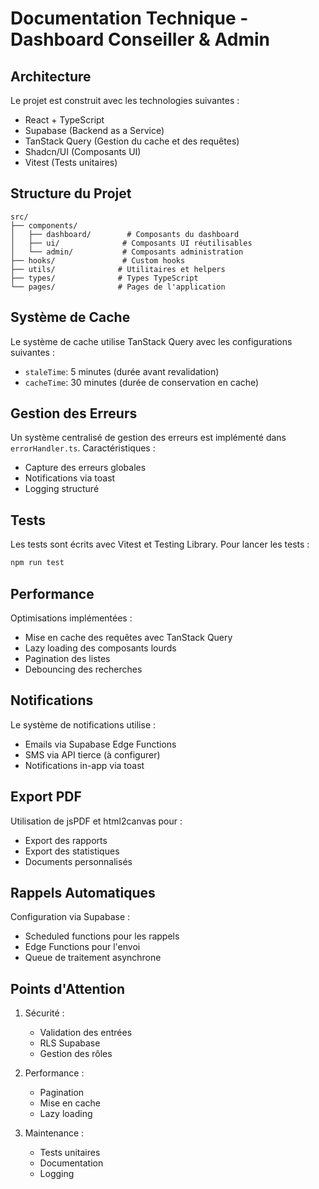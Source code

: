 
# Documentation Technique - Dashboard Conseiller & Admin

## Architecture

Le projet est construit avec les technologies suivantes :
- React + TypeScript
- Supabase (Backend as a Service)
- TanStack Query (Gestion du cache et des requêtes)
- Shadcn/UI (Composants UI)
- Vitest (Tests unitaires)

## Structure du Projet

```
src/
├── components/
│   ├── dashboard/        # Composants du dashboard
│   ├── ui/              # Composants UI réutilisables
│   └── admin/           # Composants administration
├── hooks/               # Custom hooks
├── utils/              # Utilitaires et helpers
├── types/              # Types TypeScript
└── pages/              # Pages de l'application
```

## Système de Cache

Le système de cache utilise TanStack Query avec les configurations suivantes :
- `staleTime`: 5 minutes (durée avant revalidation)
- `cacheTime`: 30 minutes (durée de conservation en cache)

## Gestion des Erreurs

Un système centralisé de gestion des erreurs est implémenté dans `errorHandler.ts`.
Caractéristiques :
- Capture des erreurs globales
- Notifications via toast
- Logging structuré

## Tests

Les tests sont écrits avec Vitest et Testing Library.
Pour lancer les tests :
```bash
npm run test
```

## Performance

Optimisations implémentées :
- Mise en cache des requêtes avec TanStack Query
- Lazy loading des composants lourds
- Pagination des listes
- Debouncing des recherches

## Notifications

Le système de notifications utilise :
- Emails via Supabase Edge Functions
- SMS via API tierce (à configurer)
- Notifications in-app via toast

## Export PDF

Utilisation de jsPDF et html2canvas pour :
- Export des rapports
- Export des statistiques
- Documents personnalisés

## Rappels Automatiques

Configuration via Supabase :
- Scheduled functions pour les rappels
- Edge Functions pour l'envoi
- Queue de traitement asynchrone

## Points d'Attention

1. Sécurité :
   - Validation des entrées
   - RLS Supabase
   - Gestion des rôles

2. Performance :
   - Pagination
   - Mise en cache
   - Lazy loading

3. Maintenance :
   - Tests unitaires
   - Documentation
   - Logging
